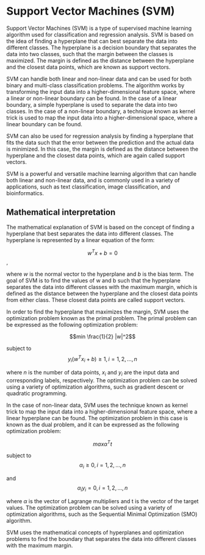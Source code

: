 # Support Vector Machines (SVM)

Support Vector Machines (SVM) is a type of supervised machine learning algorithm used for classification and regression analysis. SVM is based on the idea of finding a hyperplane that can best separate the data into different classes. The hyperplane is a decision boundary that separates the data into two classes, such that the margin between the classes is maximized. The margin is defined as the distance between the hyperplane and the closest data points, which are known as support vectors.

SVM can handle both linear and non-linear data and can be used for both binary and multi-class classification problems. The algorithm works by transforming the input data into a higher-dimensional feature space, where a linear or non-linear boundary can be found. In the case of a linear boundary, a simple hyperplane is used to separate the data into two classes. In the case of a non-linear boundary, a technique known as kernel trick is used to map the input data into a higher-dimensional space, where a linear boundary can be found.

SVM can also be used for regression analysis by finding a hyperplane that fits the data such that the error between the prediction and the actual data is minimized. In this case, the margin is defined as the distance between the hyperplane and the closest data points, which are again called support vectors.

SVM is a powerful and versatile machine learning algorithm that can handle both linear and non-linear data, and is commonly used in a variety of applications, such as text classification, image classification, and bioinformatics.


## Mathematical interpretation

The mathematical explanation of SVM is based on the concept of finding a hyperplane that best separates the data into different classes. The hyperplane is represented by a linear equation of the form:

$$w^Tx + b = 0$$,

where $w$ is the normal vector to the hyperplane and $b$ is the bias term. The goal of SVM is to find the values of w and b such that the hyperplane separates the data into different classes with the maximum margin, which is defined as the distance between the hyperplane and the closest data points from either class. These closest data points are called support vectors.

In order to find the hyperplane that maximizes the margin, SVM uses the optimization problem known as the primal problem. The primal problem can be expressed as the following optimization problem:

$$min \frac{1}{2} |w|^2$$

subject to $$y_i(w^T x_i + b) ≥ 1, i = 1, 2, ..., n$$

where $n$ is the number of data points, $x_i$ and $y_i$ are the input data and corresponding labels, respectively. The optimization problem can be solved using a variety of optimization algorithms, such as gradient descent or quadratic programming.

In the case of non-linear data, SVM uses the technique known as kernel trick to map the input data into a higher-dimensional feature space, where a linear hyperplane can be found. The optimization problem in this case is known as the dual problem, and it can be expressed as the following optimization problem:

$$max α^T t$$

subject to $$α_i ≥ 0, i = 1, 2, ..., n$$

and $$α_i y_i = 0, i = 1, 2, ..., n$$

where $α$ is the vector of Lagrange multipliers and t is the vector of the target values. The optimization problem can be solved using a variety of optimization algorithms, such as the Sequential Minimal Optimization (SMO) algorithm.

SVM uses the mathematical concepts of hyperplanes and optimization problems to find the boundary that separates the data into different classes with the maximum margin.
